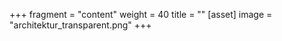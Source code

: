+++
fragment = "content"
weight = 40
title = ""
[asset]
  image = "architektur_transparent.png"
+++
